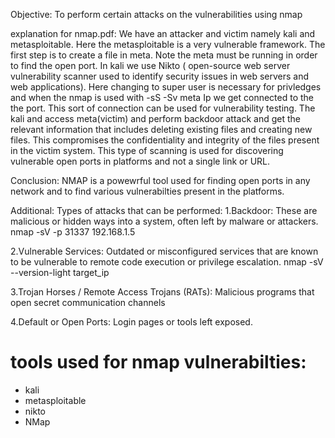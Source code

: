 Objective: To perform certain attacks on the vulnerabilities using nmap

explanation for nmap.pdf:
We have an attacker and victim namely kali and metasploitable. Here the metasploitable is a very vulnerable framework. The first step is to create a file in meta. Note the meta must be running in order to find the open port. In kali we use Nikto ( open-source web server vulnerability scanner used to identify security issues in web servers and web applications). Here changing to super user is necessary for privledges and when the nmap is used with -sS -Sv meta Ip we get connected to the the port. This sort of connection can be used for vulnerability testing. The kali and access meta(victim) and perform backdoor attack and get the relevant information that includes deleting existing files and creating new files. This compromises the confidentiality and integrity of the files present in the victim system. This type of scanning is used for discovering vulnerable open ports in platforms and not a single link or URL.


Conclusion:
NMAP is a powewrful tool used for finding open ports in any network and to find various vulnerabilties present in the platforms. 


Additional:
Types of attacks that can be performed:
1.Backdoor: These are malicious or hidden ways into a system, often left by malware or attackers.
nmap -sV -p 31337 192.168.1.5

2.Vulnerable Services: Outdated or misconfigured services that are known to be vulnerable to remote code execution or privilege escalation.
nmap -sV --version-light target_ip

3.Trojan Horses / Remote Access Trojans (RATs): Malicious programs that open secret communication channels

4.Default or Open Ports: Login pages or tools left exposed.

# tools used for nmap vulnerabilties:
* kali
* metasploitable
* nikto
* NMap
